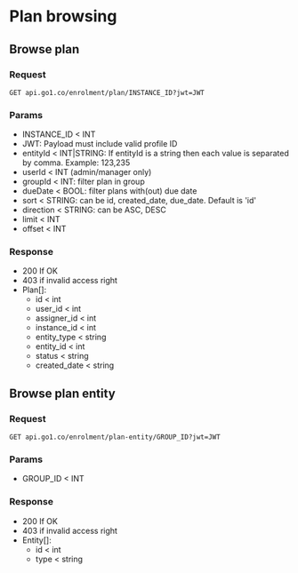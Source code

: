 Plan browsing
====

## Browse plan
### Request
    
    GET api.go1.co/enrolment/plan/INSTANCE_ID?jwt=JWT
    
### Params

- INSTANCE_ID < INT
- JWT: Payload must include valid profile ID
- entityId < INT|STRING: If entityId is a string then each value is separated by comma. Example: 123,235
- userId < INT (admin/manager only)
- groupId < INT: filter plan in group
- dueDate < BOOL: filter plans with(out) due date
- sort < STRING: can be id, created_date, due_date. Default is 'id'
- direction < STRING: can be ASC, DESC
- limit < INT
- offset < INT

### Response

- 200 If OK
- 403 if invalid access right
- Plan[]:
    - id < int
    - user_id < int
    - assigner_id < int
    - instance_id < int
    - entity_type < string
    - entity_id < int
    - status < string
    - created_date < string
    
## Browse plan entity
### Request
    
    GET api.go1.co/enrolment/plan-entity/GROUP_ID?jwt=JWT
    
### Params

- GROUP_ID < INT

### Response

- 200 If OK
- 403 if invalid access right
- Entity[]:
    - id < int
    - type < string
